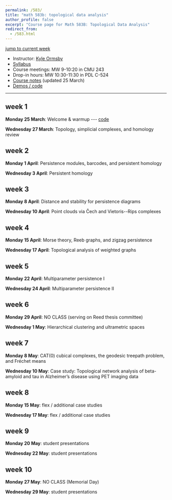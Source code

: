 ```yaml
---
permalink: /583/
title: "math 583b: topological data analysis"
author_profile: false
excerpt: "Course page for Math 583B: Topological Data Analysis"
redirect_from: 
  - /583.html
---
```


[jump to current week](#week-1)  

  - Instructor: [Kyle Ormsby](kyleormsby.github.io)
  - [Syllabus](/files/583/583Bsyllabus.pdf)
  - Course meetings: MW 9-10:20 in CMU 243
  - Drop-in hours: MW 10:30-11:30 in PDL C-524
  - [Course notes](/files/583/tda_notes.pdf) (updated 25 March)
  - [Demos / code](https://github.com/kyleormsby/math583)

---

## week 1

**Monday 25 March**: Welcome & warmup --- [code](https://github.com/kyleormsby/math583/blob/main/Lecture1.ipynb)

**Wednesday 27 March**: Topology, simplicial complexes, and homology review

## week 2

**Monday 1 April**: Persistence modules, barcodes, and persistent homology

**Wednesday 3 April**: Persistent homology

## week 3

**Monday 8 April**: Distance and stability for persistence diagrams

**Wednesday 10 April**: Point clouds via Čech and Vietoris--Rips complexes

## week 4

**Monday 15 April**: Morse theory, Reeb graphs, and zigzag persistence

**Wednesday 17 April**: Topological analysis of weighted graphs

## week 5

**Monday 22 April**: Multiparameter persistence I

**Wednesday 24 April**: Multiparameter persistence II

## week 6

**Monday 29 April**: NO CLASS (serving on Reed thesis committee)

**Wednesday 1 May**: Hierarchical clustering and ultrametric spaces

## week 7

**Monday 8 May**: CAT(0) cubical complexes, the geodesic treepath problem, and Fréchet means

**Wednesday 10 May**: Case study: Topological network analysis of beta-amyloid and tau in Alzheimer’s disease using PET imaging data

## week 8

**Monday 15 May**: flex / additional case studies

**Wednesday 17 May**: flex / additional case studies

## week 9

**Monday 20 May**: student presentations

**Wednesday 22 May**: student presentations

## week 10

**Monday 27 May**: NO CLASS (Memorial Day)

**Wednesday 29 May**: student presentations
